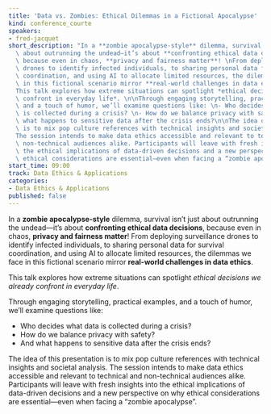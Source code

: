 ```yaml
---
title: 'Data vs. Zombies: Ethical Dilemmas in a Fictional Apocalypse'
kind: conference_courte
speakers:
- fred-jacquet
short_description: "In a **zombie apocalypse-style** dilemma, survival isn’t just\
  \ about outrunning the undead—it’s about **confronting ethical data decisions**,\
  \ because even in chaos, **privacy and fairness matter**! \nFrom deploying surveillance\
  \ drones to identify infected individuals, to sharing personal data for survival\
  \ coordination, and using AI to allocate limited resources, the dilemmas we face\
  \ in this fictional scenario mirror **real-world challenges in data ethics**.\n\n\
  This talk explores how extreme situations can spotlight *ethical decisions we already\
  \ confront in everyday life*. \n\nThrough engaging storytelling, practical examples,\
  \ and a touch of humor, we’ll examine questions like: \n- Who decides what data\
  \ is collected during a crisis? \n- How do we balance privacy with safety? \n- And\
  \ what happens to sensitive data after the crisis ends?\n\nThe idea of this presentation\
  \ is to mix pop culture references with technical insights and societal analysis.\n\
  The session intends to make data ethics accessible and relevant to technical and\
  \ non-technical audiences alike. Participants will leave with fresh insights into\
  \ the ethical implications of data-driven decisions and a new perspective on why\
  \ ethical considerations are essential—even when facing a “zombie apocalypse”."
start_time: 09:00
track: Data Ethics & Applications
categories:
- Data Ethics & Applications
published: false
---
```


In a **zombie apocalypse-style** dilemma, survival isn’t just about outrunning the undead—it’s about **confronting ethical data decisions**, because even in chaos, **privacy and fairness matter**! 
From deploying surveillance drones to identify infected individuals, to sharing personal data for survival coordination, and using AI to allocate limited resources, the dilemmas we face in this fictional scenario mirror **real-world challenges in data ethics**.

This talk explores how extreme situations can spotlight *ethical decisions we already confront in everyday life*. 

Through engaging storytelling, practical examples, and a touch of humor, we’ll examine questions like: 
- Who decides what data is collected during a crisis? 
- How do we balance privacy with safety? 
- And what happens to sensitive data after the crisis ends?

The idea of this presentation is to mix pop culture references with technical insights and societal analysis.
The session intends to make data ethics accessible and relevant to technical and non-technical audiences alike. Participants will leave with fresh insights into the ethical implications of data-driven decisions and a new perspective on why ethical considerations are essential—even when facing a “zombie apocalypse”.
